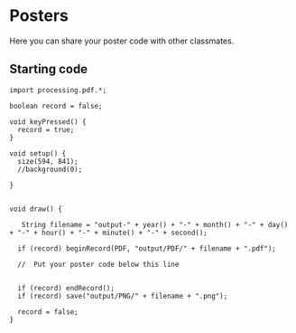 # Posters

Here you can share your poster code with other classmates.

## Starting code

```processing
import processing.pdf.*;

boolean record = false;

void keyPressed() {
  record = true;
}

void setup() {
  size(594, 841);
  //background(0); 
  
}


void draw() {
  
   String filename = "output-" + year() + "-" + month() + "-" + day() + "-" + hour() + "-" + minute() + "-" + second();
  
  if (record) beginRecord(PDF, "output/PDF/" + filename + ".pdf");
  
  //  Put your poster code below this line
  
  
  if (record) endRecord();
  if (record) save("output/PNG/" + filename + ".png");
  
  record = false;
}

```
